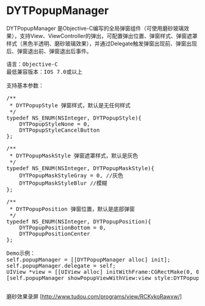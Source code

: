 # DYTPopupManager
DYTPopupManager 是Objective-C编写的全局弹窗组件（可使用磨砂玻璃效果），支持View、ViewController的弹出，可配置弹出位置、弹窗样式、弹窗遮罩样式（黑色半透明、磨砂玻璃效果），并通过Delegate触发弹窗出现前、弹窗出现后、弹窗退出前、弹窗退出后事件。
<pre>
语言：Objective-C
最低兼容版本：IOS 7.0或以上

支持基本参数：

/**
 * DYTPopupStyle 弹窗样式，默认是无任何样式
 */
typedef NS_ENUM(NSInteger, DYTPopupStyle){
    DYTPopupStyleNone = 0,
    DYTPopupStyleCancelButton
};

/**
 * DYTPopupMaskStyle 弹窗遮罩样式，默认是灰色
 */
typedef NS_ENUM(NSInteger, DYTPopupMaskStyle){
    DYTPopupMaskStyleGray = 0, //灰色
    DYTPopupMaskStyleBlur //模糊
};

/**
 * DYTPopupPosition 弹窗位置，默认是底部弹窗
 */
typedef NS_ENUM(NSInteger, DYTPopupPosition){
    DYTPopupPositionBottom = 0,
    DYTPopupPositionCenter
};

Demo示例：
self.popupManager = [[DYTPopupManager alloc] init];
self.popupManager.delegate = self;
UIView *view = [[UIView alloc] initWithFrame:CGRectMake(0, 0, 100, 200)];
[self.popupManager showPopupViewWithView:view style:DYTPopupStyleNone maskStyle:DYTPopupMaskStyleBlur position:DYTPopupPositionBottom animation:YES];

</pre>

磨砂效果录屏
[http://www.tudou.com/programs/view/RCKykoRawxw/]

